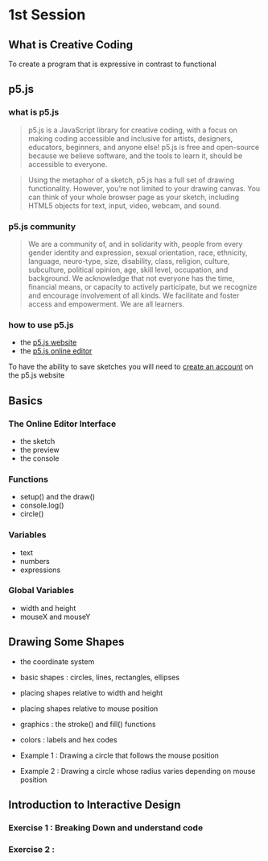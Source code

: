 # 1st Session

## What is Creative Coding

To create a program that is expressive in contrast to functional

## p5.js

### what is p5.js

> p5.js is a JavaScript library for creative coding, with a focus on making coding accessible and inclusive for artists, designers, educators, beginners, and anyone else! p5.js is free and open-source because we believe software, and the tools to learn it, should be accessible to everyone.

> Using the metaphor of a sketch, p5.js has a full set of drawing functionality. However, you’re not limited to your drawing canvas. You can think of your whole browser page as your sketch, including HTML5 objects for text, input, video, webcam, and sound.

### p5.js community

>We are a community of, and in solidarity with, people from every gender identity and expression, sexual orientation, race, ethnicity, language, neuro-type, size, disability, class, religion, culture, subculture, political opinion, age, skill level, occupation, and background. We acknowledge that not everyone has the time, financial means, or capacity to actively participate, but we recognize and encourage involvement of all kinds. We facilitate and foster access and empowerment. We are all learners.

### how to use p5.js

- the [p5.js website](https://p5js.org/)
- the [p5.js online editor](https://editor.p5js.org/)

To have the ability to save sketches you will need to [create an account](https://editor.p5js.org/signup) on the p5.js website

## Basics

### The Online Editor Interface

- the sketch
- the preview
- the console

### Functions

- setup() and the draw()
- console.log()
- circle()

### Variables

- text
- numbers
- expressions

### Global Variables

- width and height
- mouseX and mouseY

## Drawing Some Shapes

- the coordinate system
- basic shapes : circles, lines, rectangles, ellipses
- placing shapes relative to width and height
- placing shapes relative to mouse position
- graphics : the stroke() and fill() functions
- colors : labels and hex codes

- Example 1 : Drawing a circle that follows the mouse position
- Example 2 : Drawing a circle whose radius varies depending on mouse position

## Introduction to Interactive Design

### Exercise 1 : Breaking Down and understand code

### Exercise 2 :
